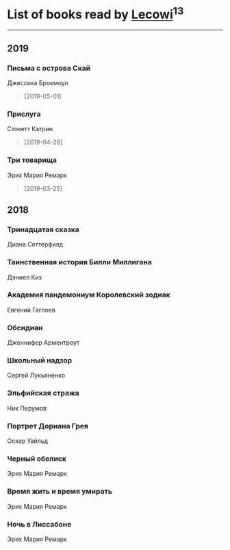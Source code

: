 # List of books read by [Lecowi](https://vk.com/lecowi)<sup>13</sup>
---

## 2019

### Письма с острова Скай
Джессика Брокмоул
> [2019-05-01] 


### Прислуга
Стокетт Кэтрин
> [2019-04-26] 


### Три товарища
Эрих Мария Ремарк
> [2019-03-25] 



## 2018

### Тринадцатая сказка
Диана Сеттерфилд


### Таинственная история Билли Миллигана
Дэниел Киз


### Академия пандемониум Королевский зодиак
Евгений Гаглоев


### Обсидиан
Дженнифер Арментроут


### Школьный надзор
Сергей Лукьяненко


### Эльфийская стража
Ник Перумов


### Портрет Дориана Грея
Оскар Уайльд


### Черный обелиск
Эрих Мария Ремарк


### Время жить и время умирать
Эрих Мария Ремарк


### Ночь в Лиссабоне
Эрих Мария Ремарк



